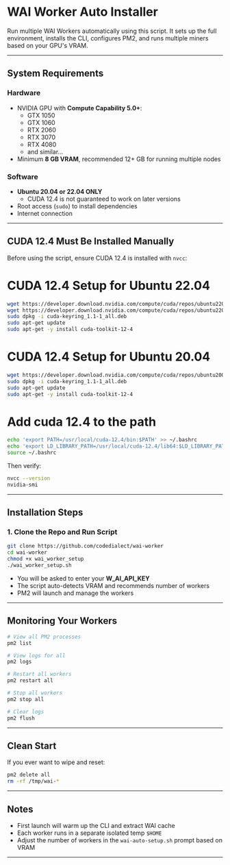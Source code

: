 # WAI Worker Auto Installer

Run multiple WAI Workers automatically using this script. It sets up the full environment, installs the CLI, configures PM2, and runs multiple miners based on your GPU's VRAM.

---

## System Requirements

### Hardware
- NVIDIA GPU with **Compute Capability 5.0+**:
  - GTX 1050
  - GTX 1060
  - RTX 2060
  - RTX 3070
  - RTX 4080
  - and similar...
- Minimum **8 GB VRAM**, recommended 12+ GB for running multiple nodes

### Software
- **Ubuntu 20.04 or 22.04 ONLY**
  - CUDA 12.4 is not guaranteed to work on later versions
- Root access (`sudo`) to install dependencies
- Internet connection

---

## CUDA 12.4 Must Be Installed Manually

Before using the script, ensure CUDA 12.4 is installed with `nvcc`:

# CUDA 12.4 Setup for Ubuntu 22.04

```bash
wget https://developer.download.nvidia.com/compute/cuda/repos/ubuntu2204/x86_64/cuda-ubuntu2204.pin
wget https://developer.download.nvidia.com/compute/cuda/repos/ubuntu2204/x86_64/cuda-keyring_1.1-1_all.deb
sudo dpkg -i cuda-keyring_1.1-1_all.deb
sudo apt-get update
sudo apt-get -y install cuda-toolkit-12-4
```

# CUDA 12.4 Setup for Ubuntu 20.04
```bash
wget https://developer.download.nvidia.com/compute/cuda/repos/ubuntu2004/x86_64/cuda-keyring_1.1-1_all.deb
sudo dpkg -i cuda-keyring_1.1-1_all.deb
sudo apt-get update
sudo apt-get -y install cuda-toolkit-12-4
```

# Add cuda 12.4 to the path
```bash
echo 'export PATH=/usr/local/cuda-12.4/bin:$PATH' >> ~/.bashrc
echo 'export LD_LIBRARY_PATH=/usr/local/cuda-12.4/lib64:$LD_LIBRARY_PATH' >> ~/.bashrc
source ~/.bashrc
```

Then verify:
```bash
nvcc --version
nvidia-smi
```

---

## Installation Steps

### 1. Clone the Repo and Run Script

```bash
git clone https://github.com/codedialect/wai-worker
cd wai-worker
chmod +x wai_worker_setup
./wai_worker_setup.sh
```

- You will be asked to enter your **W_AI_API_KEY**
- The script auto-detects VRAM and recommends number of workers
- PM2 will launch and manage the workers

---

## Monitoring Your Workers

```bash
# View all PM2 processes
pm2 list

# View logs for all
pm2 logs

# Restart all workers
pm2 restart all

# Stop all workers
pm2 stop all

# Clear logs
pm2 flush
```

---

## Clean Start

If you ever want to wipe and reset:

```bash
pm2 delete all
rm -rf /tmp/wai-*
```

---

## Notes

- First launch will warm up the CLI and extract WAI cache
- Each worker runs in a separate isolated temp `$HOME`
- Adjust the number of workers in the `wai-auto-setup.sh` prompt based on VRAM

---
